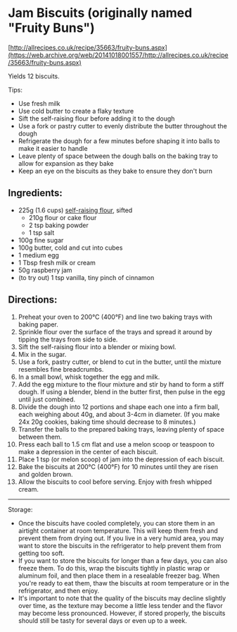 # Jam Biscuits (originally named "Fruity Buns")

[http://allrecipes.co.uk/recipe/35663/fruity-buns.aspx](https://web.archive.org/web/20141018001557/http://allrecipes.co.uk/recipe/35663/fruity-buns.aspx)

Yields 12 biscuits.

Tips:

* Use fresh milk
* Use cold butter to create a flaky texture
* Sift the self-raising flour before adding it to the dough
* Use a fork or pastry cutter to evenly distribute the butter throughout the dough
* Refrigerate the dough for a few minutes before shaping it into balls to make it easier to handle
* Leave plenty of space between the dough balls on the baking tray to allow for expansion as they bake
* Keep an eye on the biscuits as they bake to ensure they don't burn

## Ingredients:

* 225g (1.6 cups) [self-raising flour](self-raising-flour.md), sifted
    * 210g flour or cake flour
    * 2 tsp baking powder
    * 1 tsp salt
* 100g fine sugar
* 100g butter, cold and cut into cubes
* 1 medium egg
* 1 Tbsp fresh milk or cream
* 50g raspberry jam
* (to try out) 1 tsp vanilla, tiny pinch of cinnamon

## Directions:

1. Preheat your oven to 200°C (400°F) and line two baking trays with baking paper.
2. Sprinkle flour over the surface of the trays and spread it around by tipping the trays from side to side.
3. Sift the self-raising flour into a blender or mixing bowl.
4. Mix in the sugar.
5. Use a fork, pastry cutter, or blend to cut in the butter, until the mixture resembles fine breadcrumbs.
6. In a small bowl, whisk together the egg and milk.
7. Add the egg mixture to the flour mixture and stir by hand to form a stiff dough. If using a blender, blend in the
   butter first, then pulse in the egg until just combined.
8. Divide the dough into 12 portions and shape each one into a firm ball, each weighing about 40g, and about 3-4cm in
   diameter. (If you make 24x 20g cookies, baking time should decrease to 8 minutes.)
9. Transfer the balls to the prepared baking trays, leaving plenty of space between them.
10. Press each ball to 1.5 cm flat and use a melon scoop or teaspoon to make a depression in the center of each biscuit.
11. Place 1 tsp (or melon scoop) of jam into the depression of each biscuit.
12. Bake the biscuits at 200°C (400°F) for 10 minutes until they are risen and golden brown.
13. Allow the biscuits to cool before serving. Enjoy with fresh whipped cream.

---

Storage:

* Once the biscuits have cooled completely, you can store them in an airtight container at room temperature. This will
  keep them fresh and prevent them from drying out. If you live in a very humid area, you may want to store the biscuits
  in the refrigerator to help prevent them from getting too soft.
* If you want to store the biscuits for longer than a few days, you can also freeze them. To do this, wrap the biscuits
  tightly in plastic wrap or aluminum foil, and then place them in a resealable freezer bag. When you're ready to eat
  them, thaw the biscuits at room temperature or in the refrigerator, and then enjoy.
* It's important to note that the quality of the biscuits may decline slightly over time, as the texture may become a
  little less tender and the flavor may become less pronounced. However, if stored properly, the biscuits should still
  be tasty for several days or even up to a week.
